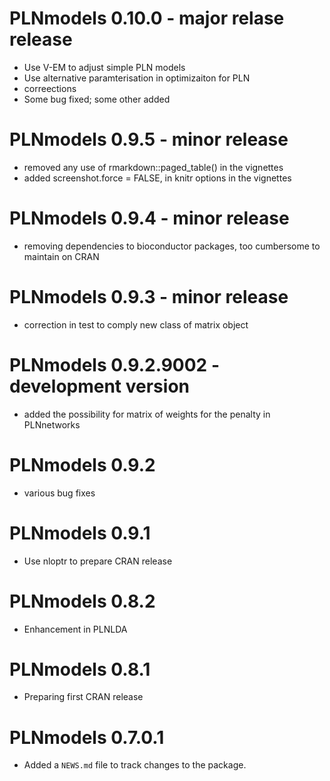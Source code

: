 # PLNmodels 0.10.0 - major relase release

* Use V-EM to adjust simple PLN models
* Use alternative paramterisation in optimizaiton for PLN
* correections 
* Some bug fixed; some other added

# PLNmodels 0.9.5 - minor release

* removed any use of rmarkdown::paged_table() in the vignettes
* added screenshot.force = FALSE, in knitr options in the vignettes

# PLNmodels 0.9.4 - minor release

* removing dependencies to bioconductor packages, too cumbersome to maintain on CRAN

# PLNmodels 0.9.3 - minor release

* correction in test to comply new class of matrix object

# PLNmodels 0.9.2.9002 - development version

* added the possibility for matrix of weights for the penalty in PLNnetworks

# PLNmodels 0.9.2

* various bug fixes

# PLNmodels 0.9.1

* Use nloptr to prepare CRAN release

# PLNmodels 0.8.2

* Enhancement in PLNLDA

# PLNmodels 0.8.1

* Preparing first CRAN release

# PLNmodels 0.7.0.1

* Added a `NEWS.md` file to track changes to the package.
